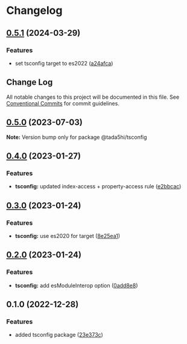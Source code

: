 # Changelog

## [0.5.1](https://github.com/tada5hi/javascript/compare/tsconfig-v0.5.0...tsconfig-v0.5.1) (2024-03-29)


### Features

* set tsconfig target to es2022 ([a24afca](https://github.com/tada5hi/javascript/commit/a24afca1b72d28b230510a2ca19a3ab045764f84))

## Change Log

All notable changes to this project will be documented in this file.
See [Conventional Commits](https://conventionalcommits.org) for commit guidelines.

## [0.5.0](https://github.com/tada5hi/javascript/compare/@tada5hi/tsconfig@0.4.0...@tada5hi/tsconfig@0.5.0) (2023-07-03)

**Note:** Version bump only for package @tada5hi/tsconfig





## [0.4.0](https://github.com/tada5hi/javascript/compare/@tada5hi/tsconfig@0.3.0...@tada5hi/tsconfig@0.4.0) (2023-01-27)


### Features

* **tsconfig:** updated index-access + property-access rule ([e2bbcac](https://github.com/tada5hi/javascript/commit/e2bbcac3a0fe576f4a940a25704a28b7bffd84f8))





## [0.3.0](https://github.com/tada5hi/javascript/compare/@tada5hi/tsconfig@0.2.0...@tada5hi/tsconfig@0.3.0) (2023-01-24)


### Features

* **tsconfig:** use es2020 for target ([8e25ea1](https://github.com/tada5hi/javascript/commit/8e25ea13f381e7f40a9636c70f116a59d16d37a6))





## [0.2.0](https://github.com/tada5hi/javascript/compare/@tada5hi/tsconfig@0.1.0...@tada5hi/tsconfig@0.2.0) (2023-01-24)


### Features

* **tsconfig:** add esModuleInterop option ([0add8e8](https://github.com/tada5hi/javascript/commit/0add8e802ffa69b3280cbd736f394d6f164ab8a0))





## 0.1.0 (2022-12-28)


### Features

* added tsconfig package ([23e373c](https://github.com/tada5hi/javascript/commit/23e373ce7eaaa63f977f09f789c57811f2d61c43))
